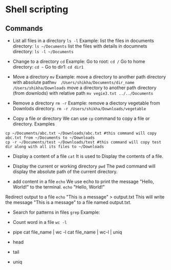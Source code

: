# Shell scripting

## Commands

* List all files in a directory
`ls -l`
Example:
list the files in documents directory: `ls ~/Documents`
list the files with details in documnets directory: `ls -l ~/Documents`

* Change to a directory
`cd`
Example:
Go to root: `cd /`
Go to home directory: `cd ~`
Go to dir1: `cd dir1`

* Move a directory
`mv`
Example:
move a directory to another path directory with absolute path`mv  /Users/shikha/Documents/dir_name  /Users/shikha/Downloads`
move a directory to another path directory (from downlods) with relative path `mv vegie3.txt ../../Documents`

* Remove a directory
`rm -r`
Example:
remove a diectory vegetable from Downlods directory.
`rm -r /Users/shikha/Downloads/vegetable`

* Copy a file or directory 
We can use `cp` command to copy a file or directory.
Examples
```shell
cp ~/Documents/abc.txt ~/Downloads/abc.txt #this command will copy abc.txt from ~/Documents to ~/Downloads
cp -r ~/Documents/test ~/Downloads/test #this command will copy test dir along with all its files to ~/Downloads
```

* Display a content of a file
`cat`
It is used to Display the contents of a file.

* Display the current or working directory
`pwd` The pwd command will display the absolute path of the current directory.

* add content in a file
`echo`
We use echo to print the message "Hello, World!" to the terminal.
`echo` "Hello, World!"

Redirect output to a file
`echo` "This is a message" > output.txt
This will write the message "This is a message" to a file named output.txt.

* Search for patterns in files
`grep`
Example: 


* Count word in a file
`wc -l`

* pipe
cat file_name | wc -l
cat file_name | wc-l | uniq

* head

* tail

* uniq





